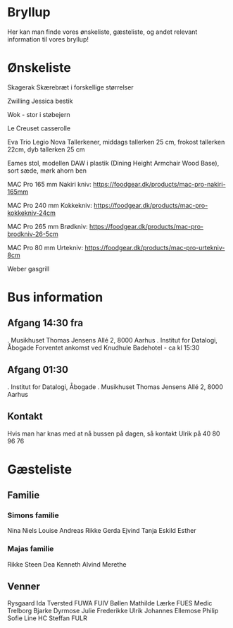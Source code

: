 # Bryllup
Her kan man finde vores ønskeliste, gæsteliste, og andet relevant information til vores bryllup! 

# Ønskeliste
Skagerak Skærebræt i forskellige størrelser

Zwilling Jessica bestik

Wok - stor i støbejern

Le Creuset casserolle

Eva Trio Legio Nova Tallerkener, middags tallerken 25 cm, frokost tallerken 22cm, dyb tallerken 25 cm

Eames stol, modellen DAW i plastik (Dining Height Armchair Wood Base), sort sæde, mørk ahorn ben

MAC Pro 165 mm Nakiri kniv: https://foodgear.dk/products/mac-pro-nakiri-165mm 

MAC Pro 240 mm Kokkekniv: https://foodgear.dk/products/mac-pro-kokkekniv-24cm

MAC Pro 265 mm Brødkniv: https://foodgear.dk/products/mac-pro-brodkniv-26-5cm

MAC Pro 80 mm Urtekniv: https://foodgear.dk/products/mac-pro-urtekniv-8cm

Weber gasgrill

# Bus information
## Afgang 14:30 fra
  . Musikhuset Thomas Jensens Allé 2, 8000 Aarhus
  . Institut for Datalogi, Åbogade
  Forventet ankomst ved Knudhule Badehotel - ca kl 15:30
## Afgang 01:30
  . Institut for Datalogi, Åbogade
  . Musikhuset Thomas Jensens Allé 2, 8000 Aarhus
## Kontakt
Hvis man har knas med at nå bussen på dagen, så kontakt Ulrik på 40 80 96 76

# Gæsteliste
## Familie
### Simons familie
Nina
Niels
Louise
Andreas
Rikke
Gerda
Ejvind
Tanja
Eskild
Esther
### Majas familie
Rikke
Steen
Dea
Kenneth
Alvind
Merethe

## Venner
Rysgaard
Ida
Tversted
FUWA
FUIV
Bøllen
Mathilde
Lærke
FUES
Medic
Trelborg
Bjarke
Dyrmose
Julie
Frederikke
Ulrik
Johannes Ellemose
Philip
Sofie
Line
HC
Steffan
FULR
